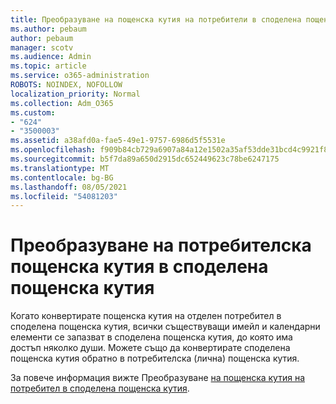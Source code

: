 ```yaml
---
title: Преобразуване на пощенска кутия на потребители в споделена пощенска кутия
ms.author: pebaum
author: pebaum
manager: scotv
ms.audience: Admin
ms.topic: article
ms.service: o365-administration
ROBOTS: NOINDEX, NOFOLLOW
localization_priority: Normal
ms.collection: Adm_O365
ms.custom:
- "624"
- "3500003"
ms.assetid: a38afd0a-fae5-49e1-9757-6986d5f5531e
ms.openlocfilehash: f909b84cb729a6907a84a12e1502a35af53dde31bcd4c9921f8bf81947c04614
ms.sourcegitcommit: b5f7da89a650d2915dc652449623c78be6247175
ms.translationtype: MT
ms.contentlocale: bg-BG
ms.lasthandoff: 08/05/2021
ms.locfileid: "54081203"
---
```

# <a name="convert-a-user-mailbox-to-a-shared-mailbox"></a>Преобразуване на потребителска пощенска кутия в споделена пощенска кутия

Когато конвертирате пощенска кутия на отделен потребител в споделена пощенска кутия, всички съществуващи имейл и календарни елементи се запазват в споделена пощенска кутия, до която има достъп няколко души. Можете също да конвертирате споделена пощенска кутия обратно в потребителска (лична) пощенска кутия.
  
За повече информация вижте Преобразуване [на пощенска кутия на потребител в споделена пощенска кутия](https://docs.microsoft.com/microsoft-365/admin/email/convert-user-mailbox-to-shared-mailbox).
  